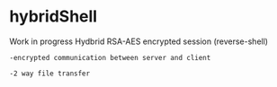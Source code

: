 # hybridShell

Work in progress Hydbrid RSA-AES encrypted session (reverse-shell)
  
    -encrypted communication between server and client
  
    -2 way file transfer
  

